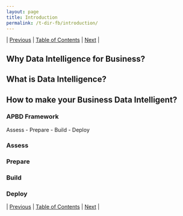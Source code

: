 ```yaml
---
layout: page
title: Introduction
permalink: /t-dir-fb/introduction/
---
```


| [Previous](https://ankit-rathi.github.io/t-dir-fb/preface/) | [Table of Contents](https://ankit-rathi.github.io/t-dir-fb/) | [Next](https://ankit-rathi.github.io/t-dir-fb/assess-data-maturity/)  |

## Why Data Intelligence for Business?



## What is Data Intelligence?



## How to make your Business Data Intelligent?

### APBD Framework 

Assess - Prepare - Build - Deploy

### Assess

### Prepare

### Build 

### Deploy



| [Previous](https://ankit-rathi.github.io/t-dir-fb/preface/) | [Table of Contents](https://ankit-rathi.github.io/t-dir-fb/) | [Next](https://ankit-rathi.github.io/t-dir-fb/assess-data-maturity/)  |
